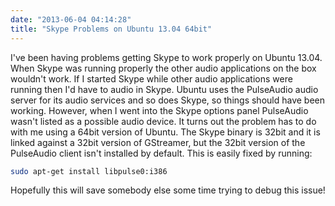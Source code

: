 ```yaml
---
date: "2013-06-04 04:14:28"
title: "Skype Problems on Ubuntu 13.04 64bit"
---
```

I've been having problems getting Skype to work properly on Ubuntu 13.04. When Skype was running properly the other audio applications on the box wouldn't work. If I started Skype while other audio applications were running then I'd have to audio in Skype. Ubuntu uses the PulseAudio audio server for its audio services and so does Skype, so things should have been working. However, when I went into the Skype options panel PulseAudio wasn't listed as a possible audio device. It turns out the problem has to do with me using a 64bit version of Ubuntu. The Skype binary is 32bit and it is linked against a 32bit version of GStreamer, but the 32bit version of the PulseAudio client isn't installed by default. This is easily fixed by running:

``` bash
sudo apt-get install libpulse0:i386
```

Hopefully this will save somebody else some time trying to debug this issue!
